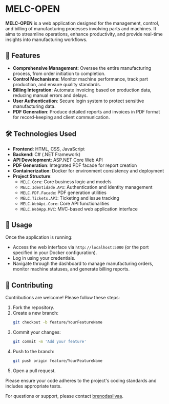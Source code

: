 # MELC-OPEN

**MELC-OPEN** is a web application designed for the management, control, and billing of manufacturing processes involving parts and machines. It aims to streamline operations, enhance productivity, and provide real-time insights into manufacturing workflows.

## 🚀 Features

- **Comprehensive Management**: Oversee the entire manufacturing process, from order initiation to completion.
- **Control Mechanisms**: Monitor machine performance, track part production, and ensure quality standards.
- **Billing Integration**: Automate invoicing based on production data, reducing manual errors and delays.
- **User Authentication**: Secure login system to protect sensitive manufacturing data.
- **PDF Generation**: Produce detailed reports and invoices in PDF format for record-keeping and client communication.

## 🛠️ Technologies Used

- **Frontend**: HTML, CSS, JavaScript
- **Backend**: C# (.NET Framework)
- **API Development**: ASP.NET Core Web API
- **PDF Generation**: Integrated PDF facade for report creation
- **Containerization**: Docker for environment consistency and deployment
- **Project Structure**:
  - `MELC.Core`: Core business logic and models
  - `MELC.Identidade.API`: Authentication and identity management
  - `MELC.PDF.Facade`: PDF generation utilities
  - `MELC.Tickets.API`: Ticketing and issue tracking
  - `MELC.WebApi.Core`: Core API functionalities
  - `MELC.WebApp.MVC`: MVC-based web application interface

## 📄 Usage

Once the application is running:

- Access the web interface via `http://localhost:5000` (or the port specified in your Docker configuration).
- Log in using your credentials.
- Navigate through the dashboard to manage manufacturing orders, monitor machine statuses, and generate billing reports.

## 🤝 Contributing

Contributions are welcome! Please follow these steps:

1. Fork the repository.
2. Create a new branch:
   ```bash
   git checkout -b feature/YourFeatureName
   ```
3. Commit your changes:
   ```bash
   git commit -m 'Add your feature'
   ```
4. Push to the branch:
   ```bash
   git push origin feature/YourFeatureName
   ```
5. Open a pull request.

Please ensure your code adheres to the project's coding standards and includes appropriate tests.

For questions or support, please contact [brenodasilvaa](https://github.com/brenodasilvaa).

